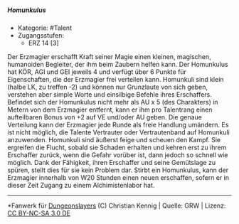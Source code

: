 <!---
Dies ist ein Fanwerk für DUNGEONSLAYERS (C) von Christian Kennig

Quellen:      [Dungeonslayers Grundregelwerk](https://dungeonslayers.net/download/Dungeonslayers4.pdf)
              [Talentbeschreibungen](https://www.f-space.de/ds4/tools-talentcards.html)
License:      [CC-BY-NC-SA 4.0](https://creativecommons.org/licenses/by-nc-sa/4.0/deed.de)
Richtlinien:  [Fanwerkrichtlinien](https://www.dungeonslayers.net/fanwerk-richtlinien/)
Autor:        Zauberlehrling
-->

  
##### Homunkulus  
- Kategorie: #Talent  
- Zugangsstufen:  
  - ERZ 14 [3]  

Der Erzmagier erschafft Kraft seiner Magie einen kleinen, magischen, humanoiden Begleiter, der ihm beim Zaubern helfen kann. Der Homunkulus hat KÖR, AGI und GEI jeweils 4 und verfügt über 6 Punkte für Eigenschaften, die der Erzmagier frei verteilen kann. Homunkuli sind klein (halbe LK, zu treffen -2) und können nur Grunzlaute von sich geben, verstehen aber simple Worte und einsilbige Befehle ihres Erschaffers. Befindet sich der Homunkulus nicht mehr als AU x 5 (des Charakters) in Metern von dem Erzmagier entfernt, kann er ihm pro Talentrang einen aufteilbaren Bonus von +2 auf VE und/oder AU geben. Die genaue Verteilung kann der Erzmagier jede Runde als freie Handlung umändern. Es ist nicht möglich, die Talente Vertrauter oder Vertrautenband auf Homunkuli anzuwenden. Homunkuli sind äußerst feige und scheuen den Kampf. Sie ergreifen die Flucht, sobald sie Schaden erhalten und kehren erst zu ihrem Erschaffer zurück, wenn die Gefahr vorüber ist, dann jedoch so schnell wie möglich. Dank der Fähigkeit, ihren Erschaffer und seine Gemütslage zu spüren, stellt dies für sie kein Problem dar. Stirbt ein Homunkulus, kann der Erzmagier innerhalb von W20 Stunden einen neuen erschaffen, sofern er in dieser Zeit Zugang zu einem Alchimistenlabor hat.


___  
*Fanwerk für [Dungeonslayers](https://www.dungeonslayers.net/) (C) Christian Kennig | Quelle: GRW | Lizenz: [CC BY-NC-SA 3.0 DE](https://creativecommons.org/licenses/by-nc-sa/3.0/de/)  